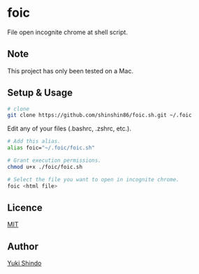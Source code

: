 # foic
File open incognite chrome at shell script.

## Note

This project has only been tested on a Mac.

## Setup & Usage

```sh
# clone
git clone https://github.com/shinshin86/foic.sh.git ~/.foic
```

Edit any of your files (.bashrc, .zshrc, etc.).

```sh
# Add this alias.
alias foic="~/.foic/foic.sh"
```

```sh
# Grant execution permissions.
chmod u+x ./foic/foic.sh
```

```sh
# Select the file you want to open in incognite chrome.
foic <html file>
```

## Licence

[MIT](https://github.com/shinshin86/foic.sh/blob/main/LICENSE)

## Author

[Yuki Shindo](https://shinshin86.com/en)